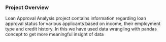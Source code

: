 ### Project Overview

 Loan Approval Analysis project contains information regarding loan approval status for various applicants based on income, their employment type and credit history. In this we have used data wrangling with pandas concept to get more meaningful insight of data


